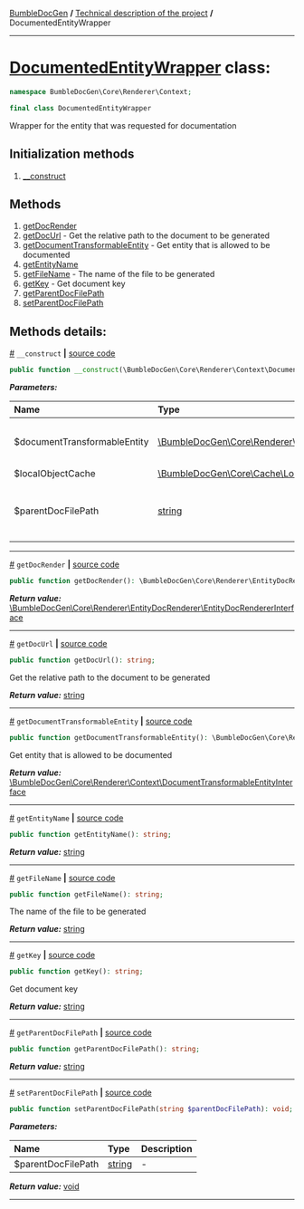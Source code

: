[BumbleDocGen](/docs/README.md) **/**
[Technical description of the project](/docs/tech/readme.md) **/**
DocumentedEntityWrapper

---


# [DocumentedEntityWrapper](https://github.com/bumble-tech/bumble-doc-gen/blob/master/src/Core/Renderer/Context/DocumentedEntityWrapper.php#L14) class:

```php
namespace BumbleDocGen\Core\Renderer\Context;

final class DocumentedEntityWrapper
```
Wrapper for the entity that was requested for documentation

## Initialization methods

1. [__construct](#m-construct) 
## Methods

1. [getDocRender](#mgetdocrender) 
1. [getDocUrl](#mgetdocurl) - Get the relative path to the document to be generated
1. [getDocumentTransformableEntity](#mgetdocumenttransformableentity) - Get entity that is allowed to be documented
1. [getEntityName](#mgetentityname) 
1. [getFileName](#mgetfilename) - The name of the file to be generated
1. [getKey](#mgetkey) - Get document key
1. [getParentDocFilePath](#mgetparentdocfilepath) 
1. [setParentDocFilePath](#msetparentdocfilepath) 

## Methods details:

<a name="m-construct" href="#m-construct">#</a> `__construct`  **|** [source code](https://github.com/bumble-tech/bumble-doc-gen/blob/master/src/Core/Renderer/Context/DocumentedEntityWrapper.php#L20)
```php
public function __construct(\BumbleDocGen\Core\Renderer\Context\DocumentTransformableEntityInterface $documentTransformableEntity, \BumbleDocGen\Core\Cache\LocalCache\LocalObjectCache $localObjectCache, string $parentDocFilePath);
```

***Parameters:***

| Name | Type | Description |
|:-|:-|:-|
$documentTransformableEntity | [\BumbleDocGen\Core\Renderer\Context\DocumentTransformableEntityInterface](https://github.com/bumble-tech/bumble-doc-gen/blob/master/src/Core/Renderer/Context/DocumentTransformableEntityInterface.php) | An entity that is allowed to be documented |
$localObjectCache | [\BumbleDocGen\Core\Cache\LocalCache\LocalObjectCache](https://github.com/bumble-tech/bumble-doc-gen/blob/master/src/Core/Cache/LocalCache/LocalObjectCache.php) | - |
$parentDocFilePath | [string](https://www.php.net/manual/en/language.types.string.php) | The file in which the documentation of the entity was requested |

---

<a name="mgetdocrender" href="#mgetdocrender">#</a> `getDocRender`  **|** [source code](https://github.com/bumble-tech/bumble-doc-gen/blob/master/src/Core/Renderer/Context/DocumentedEntityWrapper.php#L27)
```php
public function getDocRender(): \BumbleDocGen\Core\Renderer\EntityDocRenderer\EntityDocRendererInterface;
```

***Return value:*** [\BumbleDocGen\Core\Renderer\EntityDocRenderer\EntityDocRendererInterface](https://github.com/bumble-tech/bumble-doc-gen/blob/master/src/Core/Renderer/EntityDocRenderer/EntityDocRendererInterface.php)

---

<a name="mgetdocurl" href="#mgetdocurl">#</a> `getDocUrl`  **|** [source code](https://github.com/bumble-tech/bumble-doc-gen/blob/master/src/Core/Renderer/Context/DocumentedEntityWrapper.php#L88)
```php
public function getDocUrl(): string;
```
Get the relative path to the document to be generated

***Return value:*** [string](https://www.php.net/manual/en/language.types.string.php)

---

<a name="mgetdocumenttransformableentity" href="#mgetdocumenttransformableentity">#</a> `getDocumentTransformableEntity`  **|** [source code](https://github.com/bumble-tech/bumble-doc-gen/blob/master/src/Core/Renderer/Context/DocumentedEntityWrapper.php#L80)
```php
public function getDocumentTransformableEntity(): \BumbleDocGen\Core\Renderer\Context\DocumentTransformableEntityInterface;
```
Get entity that is allowed to be documented

***Return value:*** [\BumbleDocGen\Core\Renderer\Context\DocumentTransformableEntityInterface](https://github.com/bumble-tech/bumble-doc-gen/blob/master/src/Core/Renderer/Context/DocumentTransformableEntityInterface.php)

---

<a name="mgetentityname" href="#mgetentityname">#</a> `getEntityName`  **|** [source code](https://github.com/bumble-tech/bumble-doc-gen/blob/master/src/Core/Renderer/Context/DocumentedEntityWrapper.php#L40)
```php
public function getEntityName(): string;
```

***Return value:*** [string](https://www.php.net/manual/en/language.types.string.php)

---

<a name="mgetfilename" href="#mgetfilename">#</a> `getFileName`  **|** [source code](https://github.com/bumble-tech/bumble-doc-gen/blob/master/src/Core/Renderer/Context/DocumentedEntityWrapper.php#L72)
```php
public function getFileName(): string;
```
The name of the file to be generated

***Return value:*** [string](https://www.php.net/manual/en/language.types.string.php)

---

<a name="mgetkey" href="#mgetkey">#</a> `getKey`  **|** [source code](https://github.com/bumble-tech/bumble-doc-gen/blob/master/src/Core/Renderer/Context/DocumentedEntityWrapper.php#L35)
```php
public function getKey(): string;
```
Get document key

***Return value:*** [string](https://www.php.net/manual/en/language.types.string.php)

---

<a name="mgetparentdocfilepath" href="#mgetparentdocfilepath">#</a> `getParentDocFilePath`  **|** [source code](https://github.com/bumble-tech/bumble-doc-gen/blob/master/src/Core/Renderer/Context/DocumentedEntityWrapper.php#L96)
```php
public function getParentDocFilePath(): string;
```

***Return value:*** [string](https://www.php.net/manual/en/language.types.string.php)

---

<a name="msetparentdocfilepath" href="#msetparentdocfilepath">#</a> `setParentDocFilePath`  **|** [source code](https://github.com/bumble-tech/bumble-doc-gen/blob/master/src/Core/Renderer/Context/DocumentedEntityWrapper.php#L101)
```php
public function setParentDocFilePath(string $parentDocFilePath): void;
```

***Parameters:***

| Name | Type | Description |
|:-|:-|:-|
$parentDocFilePath | [string](https://www.php.net/manual/en/language.types.string.php) | - |

***Return value:*** [void](https://www.php.net/manual/en/language.types.void.php)

---
